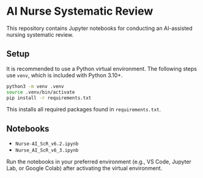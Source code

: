 # AI Nurse Systematic Review

This repository contains Jupyter notebooks for conducting an AI-assisted nursing systematic review.

## Setup

It is recommended to use a Python virtual environment. The following steps use `venv`, which is included with Python 3.10+.

```bash
python3 -m venv .venv
source .venv/bin/activate
pip install -r requirements.txt
```

This installs all required packages found in `requirements.txt`.

## Notebooks

- `Nurse-AI_ScR_v6.2.ipynb`
- `Nurse_AI_ScR_v6_3.ipynb`

Run the notebooks in your preferred environment (e.g., VS Code, Jupyter Lab, or Google Colab) after activating the virtual environment.

